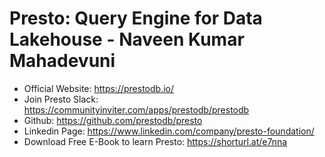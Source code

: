 # Presto: Query Engine for Data Lakehouse - Naveen Kumar Mahadevuni

- Official Website: <https://prestodb.io/>
- Join Presto Slack: <https://communityinviter.com/apps/prestodb/prestodb>
- Github: <https://github.com/prestodb/presto>
- Linkedin Page: <https://www.linkedin.com/company/presto-foundation/>
- Download Free E-Book to learn Presto: <https://shorturl.at/e7nna>
